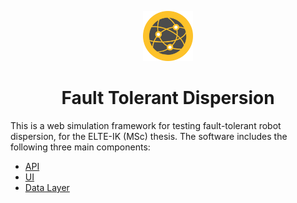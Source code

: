 <p align="center">
    <img src="./frontend/src/assets/images/logo.png" height="80">
    <h1 align="center">Fault Tolerant Dispersion</h1>
</p>

This is a web simulation framework for testing fault-tolerant robot dispersion, for the ELTE-IK (MSc) thesis. The software includes the following three main components:

- [API](https://github.com/pukanszkypeter/fault-tolerant-dispersion/tree/master/backend)
- [UI](https://github.com/pukanszkypeter/fault-tolerant-dispersion/tree/master/frontend)
- [Data Layer](https://github.com/pukanszkypeter/fault-tolerant-dispersion/tree/master/data)
